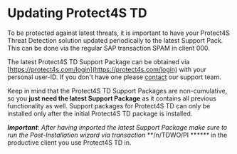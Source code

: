 # Updating Protect4S TD

To be protected against latest threats, it is important to have your Protect4S Threat Detection solution updated periodically to the latest Support Pack. This can be done via the regular SAP transaction SPAM in client 000.

The latest Protect4S TD Support Package can be obtained via [https://protect4s.com/login](https://protect4s.com/login) with your personal user-ID. If you don't have one please [contact](../support/) our support team.

Keep in mind that the Protect4S TD Support Packages are non-cumulative, so you **just need the latest Support Package** as it contains all previous functionality as well. Support packages for Protect4S TD can only be installed only after the initial Protect4S TD package is installed.

_**Important**: After having imported the latest Support Package make sure to run the Post-Installation wizard via transaction_ \*\*/n/TDWO/PI \*\*_\*\*\*\*_ in the productive client you use Protect4S TD in.
